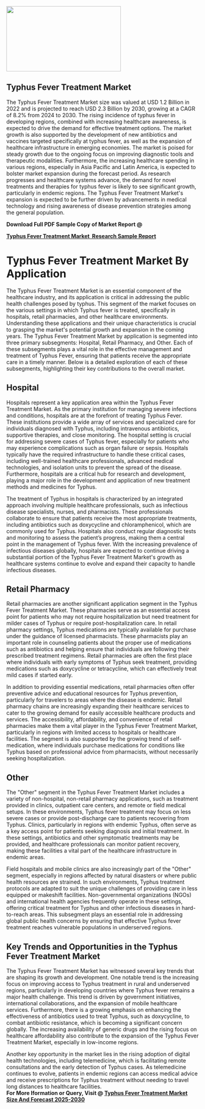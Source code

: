 <p><img class="alignnone size-medium wp-image-20088" src="https://ffe5etoiles.com/wp-content/uploads/2024/12/MST1-300x171.png" alt="" width="300" height="171" /></p><p> <h2>Typhus Fever Treatment Market </h2><p>The Typhus Fever Treatment Market size was valued at USD 1.2 Billion in 2022 and is projected to reach USD 2.3 Billion by 2030, growing at a CAGR of 8.2% from 2024 to 2030. The rising incidence of typhus fever in developing regions, combined with increasing healthcare awareness, is expected to drive the demand for effective treatment options. The market growth is also supported by the development of new antibiotics and vaccines targeted specifically at typhus fever, as well as the expansion of healthcare infrastructure in emerging economies. The market is poised for steady growth due to the ongoing focus on improving diagnostic tools and therapeutic modalities. Furthermore, the increasing healthcare spending in various regions, especially in Asia Pacific and Latin America, is expected to bolster market expansion during the forecast period. As research progresses and healthcare systems advance, the demand for novel treatments and therapies for typhus fever is likely to see significant growth, particularly in endemic regions. The Typhus Fever Treatment Market's expansion is expected to be further driven by advancements in medical technology and rising awareness of disease prevention strategies among the general population.</p></p><p><strong>Download Full PDF Sample Copy of Market Report @</strong></p><p><strong><a href="https://www.verifiedmarketreports.com/download-sample/?rid=246222&utm_source=Sites-google&utm_medium=265" target="_blank">Typhus Fever Treatment Market &nbsp;Research Sample Report</a></strong></p><p><h1>Typhus Fever Treatment Market By Application</h1><p>The Typhus Fever Treatment Market is an essential component of the healthcare industry, and its application is critical in addressing the public health challenges posed by typhus. This segment of the market focuses on the various settings in which Typhus fever is treated, specifically in hospitals, retail pharmacies, and other healthcare environments. Understanding these applications and their unique characteristics is crucial to grasping the market's potential growth and expansion in the coming years. The Typhus Fever Treatment Market by application is segmented into three primary subsegments: Hospital, Retail Pharmacy, and Other. Each of these subsegments plays a vital role in the effective management and treatment of Typhus Fever, ensuring that patients receive the appropriate care in a timely manner. Below is a detailed exploration of each of these subsegments, highlighting their key contributions to the overall market.<h2>Hospital</h2><p>Hospitals represent a key application area within the Typhus Fever Treatment Market. As the primary institution for managing severe infections and conditions, hospitals are at the forefront of treating Typhus Fever. These institutions provide a wide array of services and specialized care for individuals diagnosed with Typhus, including intravenous antibiotics, supportive therapies, and close monitoring. The hospital setting is crucial for addressing severe cases of Typhus fever, especially for patients who may experience complications such as organ failure or sepsis. Hospitals typically have the required infrastructure to handle these critical cases, including well-trained healthcare professionals, advanced medical technologies, and isolation units to prevent the spread of the disease. Furthermore, hospitals are a critical hub for research and development, playing a major role in the development and application of new treatment methods and medicines for Typhus.<p>The treatment of Typhus in hospitals is characterized by an integrated approach involving multiple healthcare professionals, such as infectious disease specialists, nurses, and pharmacists. These professionals collaborate to ensure that patients receive the most appropriate treatments, including antibiotics such as doxycycline and chloramphenicol, which are commonly used for Typhus. Hospitals also conduct regular diagnostic tests and monitoring to assess the patient’s progress, making them a central point in the management of Typhus fever. With the increasing prevalence of infectious diseases globally, hospitals are expected to continue driving a substantial portion of the Typhus Fever Treatment Market's growth as healthcare systems continue to evolve and expand their capacity to handle infectious diseases.<h2>Retail Pharmacy</h2><p>Retail pharmacies are another significant application segment in the Typhus Fever Treatment Market. These pharmacies serve as an essential access point for patients who may not require hospitalization but need treatment for milder cases of Typhus or require post-hospitalization care. In retail pharmacy settings, Typhus medications are typically available for purchase under the guidance of licensed pharmacists. These pharmacists play an important role in counseling patients about the proper use of medications such as antibiotics and helping ensure that individuals are following their prescribed treatment regimens. Retail pharmacies are often the first place where individuals with early symptoms of Typhus seek treatment, providing medications such as doxycycline or tetracycline, which can effectively treat mild cases if started early.<p>In addition to providing essential medications, retail pharmacies often offer preventive advice and educational resources for Typhus prevention, particularly for travelers to areas where the disease is endemic. Retail pharmacy chains are increasingly expanding their healthcare services to cater to the growing demand for easily accessible healthcare products and services. The accessibility, affordability, and convenience of retail pharmacies make them a vital player in the Typhus Fever Treatment Market, particularly in regions with limited access to hospitals or healthcare facilities. The segment is also supported by the growing trend of self-medication, where individuals purchase medications for conditions like Typhus based on professional advice from pharmacists, without necessarily seeking hospitalization.<h2>Other</h2><p>The "Other" segment in the Typhus Fever Treatment Market includes a variety of non-hospital, non-retail pharmacy applications, such as treatment provided in clinics, outpatient care centers, and remote or field medical setups. In these environments, Typhus fever treatment may focus on less severe cases or provide post-discharge care to patients recovering from Typhus. Clinics, particularly in regions with endemic Typhus, often serve as a key access point for patients seeking diagnosis and initial treatment. In these settings, antibiotics and other symptomatic treatments may be provided, and healthcare professionals can monitor patient recovery, making these facilities a vital part of the healthcare infrastructure in endemic areas.<p>Field hospitals and mobile clinics are also increasingly part of the "Other" segment, especially in regions affected by natural disasters or where public health resources are strained. In such environments, Typhus treatment protocols are adapted to suit the unique challenges of providing care in less equipped or makeshift facilities. Non-governmental organizations (NGOs) and international health agencies frequently operate in these settings, offering critical treatment for Typhus and other infectious diseases in hard-to-reach areas. This subsegment plays an essential role in addressing global public health concerns by ensuring that effective Typhus fever treatment reaches vulnerable populations in underserved regions.<h2>Key Trends and Opportunities in the Typhus Fever Treatment Market</h2><p>The Typhus Fever Treatment Market has witnessed several key trends that are shaping its growth and development. One notable trend is the increasing focus on improving access to Typhus treatment in rural and underserved regions, particularly in developing countries where Typhus fever remains a major health challenge. This trend is driven by government initiatives, international collaborations, and the expansion of mobile healthcare services. Furthermore, there is a growing emphasis on enhancing the effectiveness of antibiotics used to treat Typhus, such as doxycycline, to combat antibiotic resistance, which is becoming a significant concern globally. The increasing availability of generic drugs and the rising focus on healthcare affordability also contribute to the expansion of the Typhus Fever Treatment Market, especially in low-income regions.<p>Another key opportunity in the market lies in the rising adoption of digital health technologies, including telemedicine, which is facilitating remote consultations and the early detection of Typhus cases. As telemedicine continues to evolve, patients in endemic regions can access medical advice and receive prescriptions for Typhus treatment without needing to travel long distances to healthcare facilities. <strong><br />For More Iformation or Query, Visit @ <a href="https://www.verifiedmarketreports.com/product/typhus-fever-treatment-market/" target="_blank">Typhus Fever Treatment Market Size And Forecast 2025-2030</a></strong></p>
